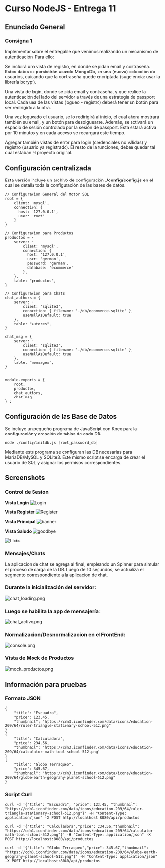 # Curso NodeJS - Entrega 11

## Enunciado General

### Consigna 1
Implementar sobre el entregable que venimos realizando un mecanismo de autenticación. Para ello:


Se incluirá una vista de registro, en donde se pidan email y contraseña. Estos datos se persistirán usando MongoDb, en una (nueva) colección de usuarios, cuidando que la contraseña quede encriptada (sugerencia: usar la librería bcrypt).


Una vista de login, donde se pida email y contraseña, y que realice la autenticación del lado del servidor a través de una estrategia de passport local. Cada una de las vistas (logueo - registro) deberá tener un botón para ser redirigido a la otra.

Una vez logueado el usuario, se lo redirigirá al inicio, el cual ahora mostrará también su email, y un botón para desolguearse. Además, se activará un espacio de sesión controlado por la sesión de passport. Esta estará activa por 10 minutos y en cada acceso se recargará este tiempo.


Agregar también vistas de error para login (credenciales no válidas) y registro (usuario ya registrado). El resto de la funciones, deben quedar tal cual estaban el proyecto original.


## Configuración centralizada
Esta versión incluye un archivo de configuración __./config/config.js__ en el cual se detalla toda la configuración de las bases de datos.
```
// Configuracion General del Motor SQL
root = {
    client: 'mysql',
    connection: {
      host: '127.0.0.1',
      user: 'root'    
    }
}

// Configuracion para Productos
productos = {
    server: {
        client: 'mysql',
        connection: {
          host: '127.0.0.1',
          user: 'german',
          password: 'german',
          database: 'ecommerce'
        },
    },
    table: "productos",
}    

// Configuracion para Chats
chat_authors = {
    server: {
        client: 'sqlite3',
        connection: { filename: './db/ecommerce.sqlite' },
        useNullAsDefault: true
    },    
    table: "autores",
}

chat_msg = {
    server: {
        client: 'sqlite3',
        connection: { filename: './db/ecommerce.sqlite' },
        useNullAsDefault: true
    },    
    table: "mensages",
}


module.exports = {
    root,
    productos,  
    chat_authors,
    chat_msg
} ;
```


## Configuración de las Base de Datos
Se incluye un pequeño programa de JavaScript con Knex para la configuración y creación de tablas de cada DB.
```
node ./config/initdb.js [root_password_db]
```

Mediante este programa se configuran las DB necesarias para MariaDB/MySQL y SQLite3.
Este mismo script se encarga de crear el usuario de SQL y asignar los permisos correspondientes.

## Screenshots
### Control de Sesion
__Vista Login__
![Login](./login.png)

__Vista Register__
![Register](./register.png)

__Vista Principal__
![banner](./Banner.png)

__Vista Saludo__
![goodbye](./goodbye.png)

![Lista](./Lista.png)


### Mensajes/Chats
La aplicacion de chat se agrega al final, empleando un Spinner para simular el proceso de carga de la DB. Luego de 10 segundos, se actualiza el segmento correspondiente a la aplicacion de chat.

### Durante la inicialización del servidor:
![chat_loading.png](./chat_loading.png)

### Luego se habilita la app de mensajería:
![chat_activo.png](./chat_activo.png)

### Normalizacion/Desnormalizacion en el FrontEnd:
![console.png](./console.png)

### Vista de Mock de Productos
![mock_productos.png](./mock_productos.png)


## Información para pruebas
### Formato JSON
```
{
    "title": "Escuadra",
    "price": 123.45,
    "thumbnail": "https://cdn3.iconfinder.com/data/icons/education-209/64/ruler-triangle-stationary-school-512.png"
}
{
    "title": "Calculadora",
    "price": 234.56,
    "thumbnail": "https://cdn3.iconfinder.com/data/icons/education-209/64/calculator-math-tool-school-512.png"
}
{
    "title": "Globo Terraqueo",
    "price": 345.67,
    "thumbnail": "https://cdn3.iconfinder.com/data/icons/education-209/64/globe-earth-geograhy-planet-school-512.png"
}
```

### Script Curl
```
curl -d '{"title": "Escuadra", "price": 123.45, "thumbnail": "https://cdn3.iconfinder.com/data/icons/education-209/64/ruler-triangle-stationary-school-512.png"}' -H "Content-Type: application/json" -X POST http://localhost:8080/api/productos

curl -d '{"title": "Calculadora","price": 234.56,"thumbnail": "https://cdn3.iconfinder.com/data/icons/education-209/64/calculator-math-tool-school-512.png"}' -H "Content-Type: application/json" -X POST http://localhost:8080/api/productos

curl -d '{"title": "Globo Terraqueo","price": 345.67,"thumbnail": "https://cdn3.iconfinder.com/data/icons/education-209/64/globe-earth-geograhy-planet-school-512.png"}' -H "Content-Type: application/json" -X POST http://localhost:8080/api/productos
```